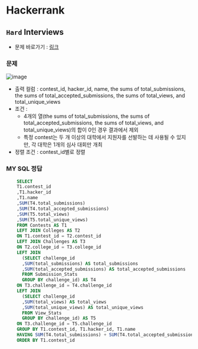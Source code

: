
# Hackerrank
## `Hard` Interviews
* 문제 바로가기 : [링크](https://www.hackerrank.com/challenges/interviews/problem?isFullScreen=true)
  
### 문제
![image](https://user-images.githubusercontent.com/45919197/210580781-806ad0c5-9b13-44e3-8b9c-56855bd53617.png)
* 출력 컬럼 : contest_id, hacker_id, name, the sums of total_submissions, the sums of total_accepted_submissions, the sums of total_views, and total_unique_views
* 조건 : 
  * 4개의 열(the sums of total_submissions, the sums of total_accepted_submissions, the sums of total_views, and total_unique_views)의 합이 0인 경우 결과에서 제외
  * 특정 contest는 두 개 이상의 대학에서 지원자를 선발하는 데 사용될 수 있지만, 각 대학은 1개의 심사 대회만 개최
* 정렬 조건 : contest_id별로 정렬

### MY SQL 정답
```SQL
    SELECT 
    T1.contest_id
    ,T1.hacker_id
    ,T1.name
    ,SUM(T4.total_submissions)
    ,SUM(T4.total_accepted_submissions)
    ,SUM(T5.total_views)
    ,SUM(T5.total_unique_views)
    FROM Contests AS T1
    LEFT JOIN Colleges AS T2
    ON T1.contest_id = T2.contest_id
    LEFT JOIN Challenges AS T3
    ON T2.college_id = T3.college_id
    LEFT JOIN
      (SELECT challenge_id
      ,SUM(total_submissions) AS total_submissions
      ,SUM(total_accepted_submissions) AS total_accepted_submissions
      FROM Submission_Stats
      GROUP BY challenge_id) AS T4
    ON T3.challenge_id = T4.challenge_id
    LEFT JOIN
      (SELECT challenge_id
      ,SUM(total_views) AS total_views
      ,SUM(total_unique_views) AS total_unique_views
      FROM View_Stats
      GROUP BY challenge_id) AS T5
    ON T3.challenge_id = T5.challenge_id
    GROUP BY T1.contest_id, T1.hacker_id, T1.name
    HAVING SUM(T4.total_submissions) + SUM(T4.total_accepted_submissions) + SUM(T5.total_views) + SUM(T5.total_unique_views) > 0
    ORDER BY T1.contest_id


```
